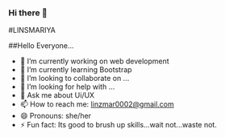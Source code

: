 ### Hi there 👋

<!--
**LINSMARIYA/LINSMARIYA** is a ✨ _special_ ✨ repository because its `README.md` (this file) appears on your GitHub profile.

Here are some ideas to get you started:

- 🔭 I’m currently working on ...
- 🌱 I’m currently learning ...
- 👯 I’m looking to collaborate on ...
- 🤔 I’m looking for help with ...
- 💬 Ask me about ...
- 📫 How to reach me: ...
- 😄 Pronouns: ...
- ⚡ Fun fact: ...
-->
#LINSMARIYA

##Hello Everyone...

- 🔭 I’m currently working on web development
- 🌱 I’m currently learning Bootstrap
- 👯 I’m looking to collaborate on ...
- 🤔 I’m looking for help with ...
- 💬 Ask me about Ui/UX
- 📫 How to reach me: linzmar0002@gmail.com
- 😄 Pronouns: she/her
- ⚡ Fun fact: Its good to brush up skills...wait not...waste not.
